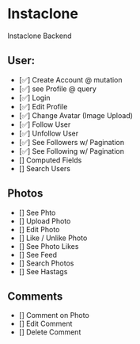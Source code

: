 # Instaclone

Instaclone Backend

## User:

- [✅] Create Account @ mutation
- [✅] see Profile @ query
- [✅] Login
- [✅] Edit Profile
- [✅] Change Avatar (Image Upload)
- [✅] Follow User
- [✅] Unfollow User
- [✅] See Followers w/ Pagination
- [✅] See Following w/ Pagination
- [] Computed Fields
- [] Search Users

## Photos

- [] See Phto
- [] Upload Photo
- [] Edit Photo
- [] Like / Unlike Photo
- [] See Photo Likes
- [] See Feed
- [] Search Photos
- [] See Hastags

## Comments

- [] Comment on Photo
- [] Edit Comment
- [] Delete Comment
